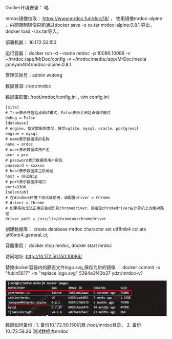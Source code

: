 Docker环境安装： 略

mrdoc镜像拉取： https://www.mrdoc.fun/doc/18/ ， 使用镜像mrdoc-alpine ，内网限制镜像只能通过docker save -o xx.tar mrdoc-alpine:0.8.1 导出， docker load -i xx.tar导入。

部署机器： 10.172.50.150  

运行容器： docker run -d --name mrdoc -p 10086:10086 -v ~/mrdoc:/app/MrDoc/config -v ~/mrdoc/media:/app/MrDoc/media jonnyan404/mrdoc-alpine:0.8.1 

管理员账号：admin wutong

数据目录:  /root/mrdoc

数据库配置: /root/mrdoc/config.ini , vim config.ini

```shell
[site]
# True表示开启站点调试模式，False表示关闭站点调试模式
debug = False
[database]
# engine，指定数据库类型，接受sqlite、mysql、oracle、postgresql
engine = mysql
# name表示数据库的名称
name = mrdoc
# user表示数据库用户名
user = pre
# password表示数据库用户密码
password = xxxxxx
# host表示数据库主机地址
host = 测试库ip
# port表示数据库端口
port=3306
[selenium]
# 在Windows环境下测试或使用，请配置driver = Chrome
# driver = Chrome
# 如果系统无法正确安装或识别chromedriver，请指定chromedriver在计算机上的绝对路径
driver_path = /usr/lib/chromium/chromedriver
```


创建数据库： create database mrdoc character set utf8mb4 collate utf8mb4_general_ci;

容器重启： docker stop mrdoc, docker start mrdoc 

访问地址 :http://10.172.50.150:10086/


替换docker容器内的静态文件logo.svg,保存为新的镜像 ： docker commit -a "fubin5617" -m "replace logo.svg" 5394a3f43b37 ydzt/mrdoc-v1

![Alt text](MrDoc部署和容器内修改/image.png)

数据如何备份 : 1. 备份10.172.50.150机器 /root/mrdoc目录， 2. 备份10.172.58.26 测试数据库mrdoc 